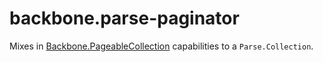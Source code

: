 # backbone.parse-paginator
Mixes in <a href="https://github.com/backbone-paginator/backbone.paginator">Backbone.PageableCollection</a> capabilities to a `Parse.Collection`.
